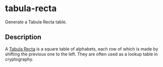 # tabula-recta
Generate a Tabula Recta table.

## Description
A [Tabula Recta](https://en.wikipedia.org/wiki/Tabula_recta) is a square table of alphabets, each row of which is made by shifting the previous one to the left. They are often used as a lookup table in cryptography.
